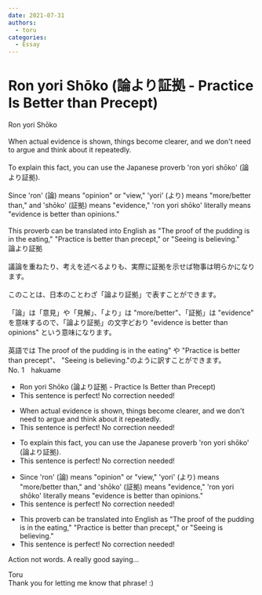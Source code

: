 ```yaml
---
date: 2021-07-31
authors:
  - toru
categories:
  - Essay
---
```


<h1 id="subject_show">Ron yori Shōko (論より証拠 - Practice Is Better than Precept)</h1>
<div class="date" hidden>Jul 31, 2021 13:05</div>
<div id="post"><div id="body_show_ori">
Ron yori Shōko<br/><br/>When actual evidence is shown, things become clearer, and we don't need to argue and think about it repeatedly.<br/><br/>To explain this fact, you can use the Japanese proverb 'ron yori shōko' (論より証拠).<br/><br/>Since 'ron' (論) means "opinion" or "view," 'yori' (より) means "more/better than," and 'shōko' (証拠) means "evidence," 'ron yori shōko' literally means "evidence is better than opinions."<br/><br/>This proverb can be translated into English as "The proof of the pudding is in the eating," "Practice is better than precept," or "Seeing is believing."
</div></div>

<!-- more -->

<div id="post_ja"><div id="body_show_mo">
論より証拠<br/><br/>議論を重ねたり、考えを述べるよりも、実際に証拠を示せば物事は明らかになります。<br/><br/>このことは、日本のことわざ「論より証拠」で表すことができます。<br/><br/>「論」は「意見」や「見解」、「より」は "more/better"、「証拠」は "evidence" を意味するので、「論より証拠」の文字どおり "evidence is better than opinions" という意味になります。<br/><br/>英語では The proof of the pudding is in the eating" や "Practice is better than precept"、 "Seeing is believing."のように訳すことができます。
</div></div>
<div id="block"><div class="first_name"> No. 1　<span class="just_name">hakuame</span></div><div id="block2">
<ul class="correction_field">
<li class="incorrect">Ron yori Shōko (論より証拠 - Practice Is Better than Precept)</li>
<li class="corrected perfect">This sentence is perfect! No correction needed!</li>
</ul>
<ul class="correction_field">
<li class="incorrect">When actual evidence is shown, things become clearer, and we don't need to argue and think about it repeatedly.</li>
<li class="corrected perfect">This sentence is perfect! No correction needed!</li>
</ul>
<ul class="correction_field">
<li class="incorrect">To explain this fact, you can use the Japanese proverb 'ron yori shōko' (論より証拠).</li>
<li class="corrected perfect">This sentence is perfect! No correction needed!</li>
</ul>
<ul class="correction_field">
<li class="incorrect">Since 'ron' (論) means "opinion" or "view," 'yori' (より) means "more/better than," and 'shōko' (証拠) means "evidence," 'ron yori shōko' literally means "evidence is better than opinions."</li>
<li class="corrected perfect">This sentence is perfect! No correction needed!</li>
</ul>
<ul class="correction_field">
<li class="incorrect">This proverb can be translated into English as "The proof of the pudding is in the eating," "Practice is better than precept," or "Seeing is believing."</li>
<li class="corrected perfect">This sentence is perfect! No correction needed!</li>
</ul>
<p class="comment_small">
 Action not words.   A really good saying...
</p>

</div><div class="name"><span class="just_name">Toru</span><br>
Thank you for letting me know that phrase! :)
</div>
</div>

